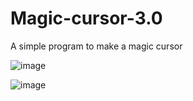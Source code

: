 # Magic-cursor-3.0
A simple program to make a magic cursor

![image](https://github.com/Coder-5657/Magic-cursor-3.0/assets/157788773/42001e9a-032b-488f-9481-56098d3dc93a)

![image](https://github.com/Coder-5657/Magic-cursor-3.0/assets/157788773/070fe241-e4ac-4eb4-b58e-1917400862f3)
